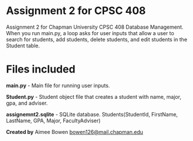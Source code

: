 # Assignment 2 for CPSC 408

Assignment 2 for Chapman University CPSC 408 Database Management. When you run main.py, a loop asks for user inputs that allow a user to search for students, add students, delete students, and edit students in the Student table.

# Files included

**main.py** - Main file for running user inputs.

**Student.py** - Student object file that creates a student with name, major, gpa, and adviser.

**assignemnt2.sqlite** - SQLite database. Students(StudentId, FirstName, LastName, GPA, Major, FacultyAdviser)


**Created by** Aimee Bowen bowen126@mail.chapman.edu
